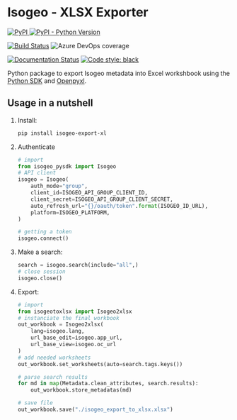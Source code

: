 # Isogeo - XLSX Exporter

[![PyPI](https://img.shields.io/pypi/v/isogeo-export-xl.svg?style=flat-square) ![PyPI - Python Version](https://img.shields.io/pypi/pyversions/isogeo-export-xl?style=flat-square)](https://pypi.org/project/isogeo-export-xl/)

[![Build Status](https://dev.azure.com/isogeo/Isogeo%20to%20Office/_apis/build/status/isogeo.export-xlsx-py?branchName=master)](https://dev.azure.com/isogeo/Isogeo%20to%20Office/_build/latest?definitionId=21&branchName=master) ![Azure DevOps coverage](https://img.shields.io/azure-devops/coverage/isogeo/Isogeo%20to%20Office/21?style=flat-square)


[![Documentation Status](https://readthedocs.org/projects/isogeo-export-xlsx-py/badge/?version=latest)](https://isogeo-export-xlsx-py.readthedocs.io/en/latest/?badge=latest) [![Code style: black](https://img.shields.io/badge/code%20style-black-000000.svg)](https://github.com/python/black)

Python package to export Isogeo metadata into Excel workshbook using the [Python SDK](https://pypi.org/project//isogeo-export-xl/) and [Openpyxl](https://pypi.org/project/openpyxl/).

## Usage in a nutshell

1. Install:

    ```powershell
    pip install isogeo-export-xl
    ```

2. Authenticate

    ```python
    # import
    from isogeo_pysdk import Isogeo
    # API client
    isogeo = Isogeo(
        auth_mode="group",
        client_id=ISOGEO_API_GROUP_CLIENT_ID,
        client_secret=ISOGEO_API_GROUP_CLIENT_SECRET,
        auto_refresh_url="{}/oauth/token".format(ISOGEO_ID_URL),
        platform=ISOGEO_PLATFORM,
    )

    # getting a token
    isogeo.connect()
    ```

3. Make a search:

    ```python
    search = isogeo.search(include="all",)
    # close session
    isogeo.close()
    ```

4. Export:

    ```python
    # import
    from isogeotoxlsx import Isogeo2xlsx
    # instanciate the final workbook
    out_workbook = Isogeo2xlsx(
        lang=isogeo.lang,
        url_base_edit=isogeo.app_url,
        url_base_view=isogeo.oc_url
    )
    # add needed worksheets
    out_workbook.set_worksheets(auto=search.tags.keys())

    # parse search results
    for md in map(Metadata.clean_attributes, search.results):
        out_workbook.store_metadatas(md)

    # save file
    out_workbook.save("./isogeo_export_to_xlsx.xlsx")
    ```
